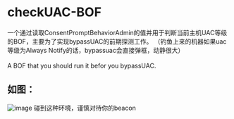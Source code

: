 <h1>checkUAC-BOF</h1>

一个通过读取ConsentPromptBehaviorAdmin的值并用于判断当前主机UAC等级的BOF，主要为了实现bypassUAC的前期探测工作。  （钓鱼上来的机器如果uac等级为Always Notify的话，bypassuac会直接弹框，动静很大）<br><br>
A BOF that you should run it befor you bypassUAC.

<h2>如图：</h2>

<img src="https://github.com/cl4ym0re/checkUAC-BOF/blob/main/always.png?raw=true" alt="image" />
碰到这种环境，谨慎对待你的beacon
 








